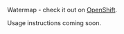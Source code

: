 Watermap - check it out on [OpenShift](http://watermap-ostennet.rhcloud.com/).

Usage instructions coming soon.
